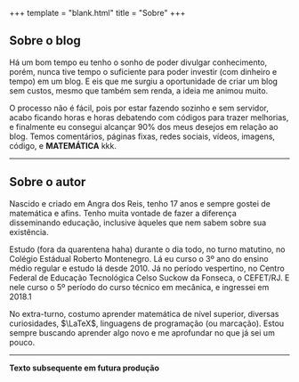 +++
template = "blank.html"
title = "Sobre"
+++

## Sobre o blog

Há um bom tempo eu tenho o sonho de poder divulgar conhecimento, porém, nunca tive tempo o suficiente para poder investir (com dinheiro e tempo) em um blog. E eis que me surgiu a oportunidade de criar um blog sem custos, mesmo que também sem renda, a ideia me animou muito.

O processo não é fácil, pois por estar fazendo sozinho e sem servidor, acabo ficando horas e horas debatendo com códigos para trazer melhorias, e finalmente eu consegui alcançar 90% dos meus desejos em relação ao blog. Temos comentários, páginas fixas, redes sociais, vídeos, imagens, código, e **MATEMÁTICA** kkk.

---

## Sobre o autor

Nascido e criado em Angra dos Reis, tenho 17 anos e sempre gostei de matemática e afins. Tenho muita vontade de fazer a diferença disseminando educação, inclusive àqueles que nem sabem sobre sua existência.

Estudo (fora da quarentena haha) durante o dia todo, no turno matutino, no Colégio Estádual Roberto Montenegro. Lá eu curso o 3º ano do ensino médio regular e estudo lá desde 2010. Já no período vespertino, no Centro Federal de Educação Tecnológica Celso Suckow da Fonseca, o CEFET/RJ. E nele curso o 5º período do curso técnico em mecânica, e ingressei em 2018.1

No extra-turno, costumo aprender matemática de nível superior, diversas curiosidades, $\LaTeX$, linguagens de programação (ou marcação). Estou sempre buscando aprender algo novo e me aprofundar no que já sei um pouco.

---
**Texto subsequente em futura produção**
